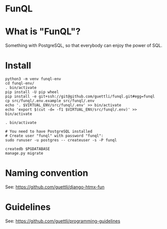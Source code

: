 # FunQL

# What is "FunQL"?

Something with PostgreSQL, so that everybody can enjoy the power
of SQL.

# Install

```
python3 -m venv funql-env
cd funql-env/
. bin/activate
pip install -U pip wheel
pip install -e git+ssh://git@github.com/guettli/funql.git#egg=funql
cp src/funql/.env.example src/funql/.env
echo '. $VIRTUAL_ENV/src/funql/.env' >> bin/activate
echo 'export $(cut -d= -f1 $VIRTUAL_ENV/src/funql/.env)' >> bin/activate

. bin/activate

# You need to have PostgreSQL installed
# Create user "funql" with password "funql":
sudo runuser -u postgres -- createuser -s -P funql

createdb $PGDATABASE
manage.py migrate
```

# Naming convention

See: https://github.com/guettli/django-htmx-fun

# Guidelines

See: https://github.com/guettli/programming-guidelines

